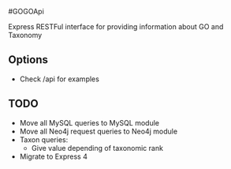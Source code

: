 #GOGOApi

Express RESTFul interface for providing information about GO and Taxonomy

## Options

* Check /api for examples


## TODO
* Move all MySQL queries to MySQL module
* Move all Neo4j request queries to Neo4j module
* Taxon queries:
  * Give value depending of taxonomic rank
* Migrate to Express 4

